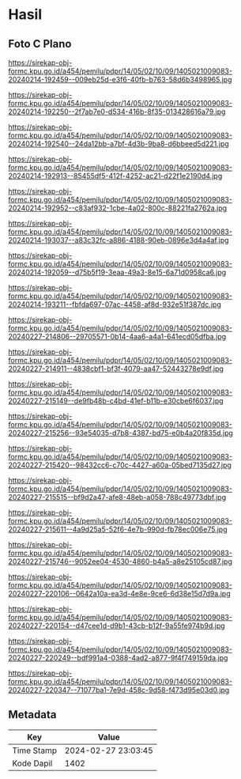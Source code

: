 # Hasil

## Foto C Plano

https://sirekap-obj-formc.kpu.go.id/a454/pemilu/pdpr/14/05/02/10/09/1405021009083-20240214-192459--009eb25d-e3f6-40fb-b763-58d6b3498965.jpg

https://sirekap-obj-formc.kpu.go.id/a454/pemilu/pdpr/14/05/02/10/09/1405021009083-20240214-192250--2f7ab7e0-d534-416b-8f35-013428616a79.jpg

https://sirekap-obj-formc.kpu.go.id/a454/pemilu/pdpr/14/05/02/10/09/1405021009083-20240214-192540--24da12bb-a7bf-4d3b-9ba8-d6bbeed5d221.jpg

https://sirekap-obj-formc.kpu.go.id/a454/pemilu/pdpr/14/05/02/10/09/1405021009083-20240214-192913--85455df5-412f-4252-ac21-d22f1e2190d4.jpg

https://sirekap-obj-formc.kpu.go.id/a454/pemilu/pdpr/14/05/02/10/09/1405021009083-20240214-192952--c83af932-1cbe-4a02-800c-88221fa2762a.jpg

https://sirekap-obj-formc.kpu.go.id/a454/pemilu/pdpr/14/05/02/10/09/1405021009083-20240214-193037--a83c32fc-a886-4188-90eb-0896e3d4a4af.jpg

https://sirekap-obj-formc.kpu.go.id/a454/pemilu/pdpr/14/05/02/10/09/1405021009083-20240214-192059--d75b5f19-3eaa-49a3-8e15-6a71d0958ca6.jpg

https://sirekap-obj-formc.kpu.go.id/a454/pemilu/pdpr/14/05/02/10/09/1405021009083-20240214-193211--fbfda697-07ac-4458-af8d-932e51f387dc.jpg

https://sirekap-obj-formc.kpu.go.id/a454/pemilu/pdpr/14/05/02/10/09/1405021009083-20240227-214806--29705571-0b14-4aa6-a4a1-641ecd05dfba.jpg

https://sirekap-obj-formc.kpu.go.id/a454/pemilu/pdpr/14/05/02/10/09/1405021009083-20240227-214911--4838cbf1-bf3f-4079-aa47-52443278e9df.jpg

https://sirekap-obj-formc.kpu.go.id/a454/pemilu/pdpr/14/05/02/10/09/1405021009083-20240227-215149--de9fb48b-c4bd-41ef-b11b-e30cbe6f6037.jpg

https://sirekap-obj-formc.kpu.go.id/a454/pemilu/pdpr/14/05/02/10/09/1405021009083-20240227-215256--93e54035-d7b8-4387-bd75-e0b4a20f835d.jpg

https://sirekap-obj-formc.kpu.go.id/a454/pemilu/pdpr/14/05/02/10/09/1405021009083-20240227-215420--98432cc6-c70c-4427-a60a-05bed7135d27.jpg

https://sirekap-obj-formc.kpu.go.id/a454/pemilu/pdpr/14/05/02/10/09/1405021009083-20240227-215515--bf9d2a47-afe8-48eb-a058-788c49773dbf.jpg

https://sirekap-obj-formc.kpu.go.id/a454/pemilu/pdpr/14/05/02/10/09/1405021009083-20240227-215611--4a9d25a5-52f6-4e7b-990d-fb78ec006e75.jpg

https://sirekap-obj-formc.kpu.go.id/a454/pemilu/pdpr/14/05/02/10/09/1405021009083-20240227-215746--9052ee04-4530-4860-b4a5-a8e25105cd87.jpg

https://sirekap-obj-formc.kpu.go.id/a454/pemilu/pdpr/14/05/02/10/09/1405021009083-20240227-220106--0642a10a-ea3d-4e8e-9ce6-6d38e15d7d9a.jpg

https://sirekap-obj-formc.kpu.go.id/a454/pemilu/pdpr/14/05/02/10/09/1405021009083-20240227-220154--d47cee1d-d9b1-43cb-b12f-9a55fe974b9d.jpg

https://sirekap-obj-formc.kpu.go.id/a454/pemilu/pdpr/14/05/02/10/09/1405021009083-20240227-220249--bdf991a4-0388-4ad2-a877-9f4f749159da.jpg

https://sirekap-obj-formc.kpu.go.id/a454/pemilu/pdpr/14/05/02/10/09/1405021009083-20240227-220347--71077ba1-7e9d-458c-9d58-f473d95e03d0.jpg


## Metadata

| Key        | Value               |
| ---------- | ------------------- |
| Time Stamp | 2024-02-27 23:03:45 |
| Kode Dapil | 1402                |



